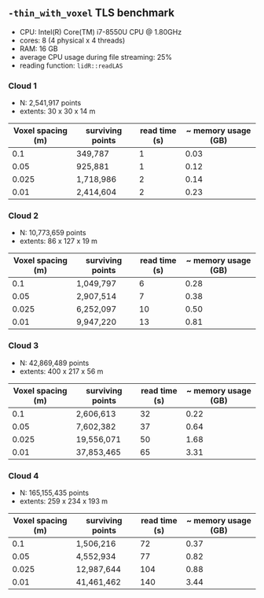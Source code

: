 ## `-thin_with_voxel` TLS benchmark
- CPU: Intel(R) Core(TM) i7-8550U CPU @ 1.80GHz
- cores: 8 (4 physical x 4 threads)
- RAM: 16 GB
- average CPU usage during file streaming: 25%
- reading function: `lidR::readLAS` 

### Cloud 1
- N: 2,541,917 points
- extents: 30 x 30 x 14 m

| Voxel spacing (m) | surviving points | read time (s) | ~ memory usage (GB) |
| --- | --- | --- | --- |
| 0.1 | 349,787 | 1 | 0.03 |
| 0.05 | 925,881 | 1 | 0.12 |
| 0.025 | 1,718,986 | 2 | 0.14 |
| 0.01 | 2,414,604 | 2 | 0.23 |

### Cloud 2
- N: 10,773,659 points
- extents: 86 x 127 x 19 m

| Voxel spacing (m) | surviving points | read time (s) | ~ memory usage (GB) |
| --- | --- | --- | --- |
| 0.1 | 1,049,797 | 6 | 0.28 |
| 0.05 | 2,907,514 | 7 | 0.38 |
| 0.025 | 6,252,097 | 10 | 0.50 |
| 0.01 | 9,947,220 | 13 | 0.81 |

### Cloud 3
- N: 42,869,489 points
- extents: 400 x 217 x 56 m

| Voxel spacing (m) | surviving points | read time (s) | ~ memory usage (GB) |
| --- | --- | --- | --- |
| 0.1 | 2,606,613 | 32 | 0.22 |
| 0.05 | 7,602,382 | 37 | 0.64 |
| 0.025 | 19,556,071 | 50 | 1.68 |
| 0.01 | 37,853,465 | 65 | 3.31 |

### Cloud 4
- N: 165,155,435 points
- extents: 259 x 234 x 193 m

| Voxel spacing (m) | surviving points | read time (s) | ~ memory usage (GB) |
| --- | --- | --- | --- |
| 0.1 | 1,506,216 | 72 | 0.37 |
| 0.05 | 4,552,934 | 77 | 0.82 |
| 0.025 | 12,987,644 | 104 | 0.88 |
| 0.01 | 41,461,462 | 140 | 3.44 |

